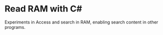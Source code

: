 # Read RAM with C#


Experiments in Access and search in RAM, enabling search content in other programs.
